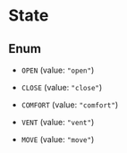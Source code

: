 
# State

## Enum


* `OPEN` (value: `"open"`)

* `CLOSE` (value: `"close"`)

* `COMFORT` (value: `"comfort"`)

* `VENT` (value: `"vent"`)

* `MOVE` (value: `"move"`)




